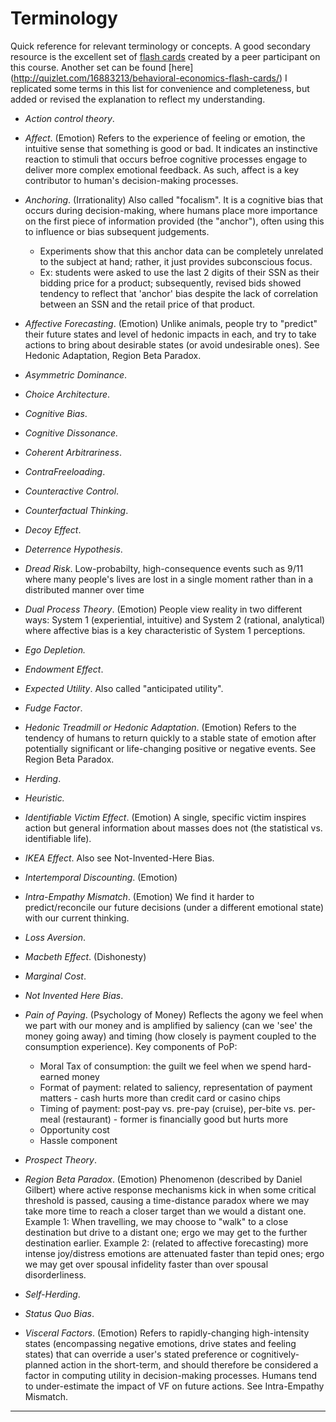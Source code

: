 # Terminology

Quick reference for relevant terminology or concepts. A good secondary resource is the excellent set of [flash cards](http://quizlet.com/23020804/behavioral-economics-glossary-all-may-2013-flash-cards/) created by a peer participant on this course. Another set can be found [here] (http://quizlet.com/16883213/behavioral-economics-flash-cards/) I replicated some terms in this list for convenience and completeness, but added or revised the explanation to reflect my understanding.

* *Action control theory*.

* *Affect*. (Emotion) Refers to the experience of feeling or emotion, the intuitive sense that something is good or bad. It indicates an instinctive reaction to stimuli that occurs befroe cognitive processes engage to deliver more complex emotional feedback. As such, affect is a key contributor to human's decision-making processes.

* *Anchoring*. (Irrationality) Also called "focalism". It is a cognitive bias that occurs during decision-making, where humans place more importance on the first piece of information provided (the "anchor"), often using this to influence or bias subsequent judgements.
     * Experiments show that this anchor data can be completely unrelated to the subject at hand; rather, it just provides subconscious focus.
     * Ex: students were asked to use the last 2 digits of their SSN as their bidding price for a product; subsequently, revised bids showed tendency to reflect that 'anchor' bias despite the lack of correlation between an SSN and the retail price of that product.


* *Affective Forecasting*. (Emotion) Unlike animals, people try to "predict" their future states and level of hedonic impacts in each, and try to take actions to bring about desirable states (or avoid undesirable ones). See Hedonic Adaptation, Region Beta Paradox.


* *Asymmetric Dominance*.


* *Choice Architecture*.


* *Cognitive Bias*.


* *Cognitive Dissonance.*


* *Coherent Arbitrariness*.


* *ContraFreeloading*.


* *Counteractive Control*.


* *Counterfactual Thinking*.


* *Decoy Effect*.


* *Deterrence Hypothesis*.


* *Dread Risk*. Low-probabilty, high-consequence events such as 9/11 where many people's lives are lost in a single moment rather than in a distributed manner over time


* *Dual Process Theory*. (Emotion) People view reality in two different ways: System 1 (experiential, intuitive) and System 2 (rational, analytical) where affective bias is a key characteristic of System 1 perceptions.

* *Ego Depletion.*


* *Endowment Effect*.


* *Expected Utility*. Also called "anticipated utility".


* *Fudge Factor*.


* *Hedonic Treadmill or Hedonic Adaptation*. (Emotion) Refers to the tendency of humans to return quickly to a stable state of emotion after potentially significant or life-changing positive or negative events. See Region Beta Paradox.

* *Herding*.


* *Heuristic.*


* *Identifiable Victim Effect*. (Emotion) A single, specific victim inspires action but general information about masses does not (the statistical vs. identifiable life).


* *IKEA Effect*. Also see Not-Invented-Here Bias.


* *Intertemporal Discounting*. (Emotion)


* *Intra-Empathy Mismatch*. (Emotion) We find it harder to predict/reconcile our future decisions (under a different emotional state) with our current thinking.


* *Loss Aversion*.


* *Macbeth Effect*. (Dishonesty)


* *Marginal Cost*.


* *Not Invented Here Bias*.


* *Pain of Paying*. (Psychology of Money) Reflects the agony we feel when we part with our money and is amplified by saliency (can we 'see' the money going away) and timing (how closely is payment coupled to the consumption experience). Key components of PoP:
     * Moral Tax of consumption: the guilt we feel when we spend hard-earned money
     * Format of payment: related to saliency, representation of payment matters - cash hurts more than credit card or casino chips
     * Timing of payment: post-pay vs. pre-pay (cruise), per-bite vs. per-meal (restaurant) - former is financially good but hurts more
     * Opportunity cost
     * Hassle component


* *Prospect Theory*.


* *Region Beta Paradox*. (Emotion) Phenomenon (described by Daniel Gilbert) where active response mechanisms kick in when some critical threshold is passed, causing a time-distance paradox where we may take more time to reach a closer target than we would a distant one. Example 1: When travelling, we may choose to "walk" to a close destination but drive to a distant one; ergo we may get to the further destination earlier. Example 2: (related to affective forecasting) more intense joy/distress emotions are attenuated faster than tepid ones; ergo we may get over spousal infidelity faster than over spousal disorderliness.


* *Self-Herding*.


* *Status Quo Bias*.


* *Visceral Factors*. (Emotion) Refers to rapidly-changing high-intensity states (encompassing negative emotions, drive states and feeling states) that can override a user's stated preference or cognitively-planned action in the short-term, and should therefore be considered a factor in computing utility in decision-making processes. Humans tend to under-estimate the impact of VF on future actions. See Intra-Empathy Mismatch.

****

